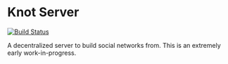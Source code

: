 # Knot Server

[![Build Status](https://travis-ci.org/knotworks/knot-server.svg?branch=master)](https://travis-ci.org/knotworks/knot-server)

A decentralized server to build social networks from. This is an extremely early work-in-progress.
